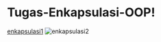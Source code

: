 # Tugas-Enkapsulasi-OOP!

[enkapsulasi1](https://user-images.githubusercontent.com/115930300/198036097-bb748998-3d82-4dd8-8dc3-6657f24c3a98.png)
![enkapsulasi2](https://user-images.githubusercontent.com/115930300/198036118-ca00846a-00d3-4130-ae13-c10627ff5786.png)
